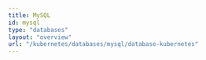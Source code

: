 ```yaml
---
title: MySQL
id: mysql
type: "databases"
layout: "overview"
url: "/kubernetes/databases/mysql/database-kubernetes"
---
```

